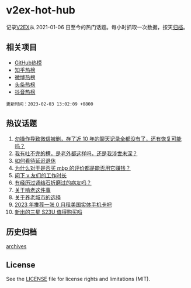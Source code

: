 # v2ex-hot-hub

 记录[V2EX](https://www.v2ex.com/)从 2021-01-06 日至今的热门话题。每小时抓取一次数据，按天[归档](archives)。
 
 ## 相关项目

- [GitHub热榜](https://github.com/it985/github-hot-hub)
- [知乎热榜](https://github.com/it985/zhihu-hot-hub)
- [微博热榜](https://github.com/it985/weibo-hot-hub)
- [头条热榜](https://github.com/it985/toutiao-hot-hub)
- [抖音热榜](https://github.com/it985/douyin-hot-hub)


 `更新时间：2023-02-03 13:02:09 +0800`

## 热议话题

1. [勿操作导致微信被删，存了近 10 年的聊天记录全都没有了，还有恢复可能吗？](https://www.v2ex.com/t/912578)
1. [我有吐不完的槽，是老外都这样吗，还是我涉世未深？](https://www.v2ex.com/t/912727)
1. [如何看待延迟退休](https://www.v2ex.com/t/912663)
1. [为什么对于是否买 mbp 的评价都是能否用它赚钱？](https://www.v2ex.com/t/912545)
1. [问下 v 友们的工作时长](https://www.v2ex.com/t/912670)
1. [有经历过肾结石折磨过的病友吗？](https://www.v2ex.com/t/912590)
1. [关于啃老这件事](https://www.v2ex.com/t/912784)
1. [关于养老城市的选择](https://www.v2ex.com/t/912656)
1. [2023 年推荐一张 0 月租美国实体手机卡吧](https://www.v2ex.com/t/912581)
1. [新出的三星 S23U 值得购买吗](https://www.v2ex.com/t/912665)

## 历史归档

[archives](archives)

## License

See the [LICENSE](LICENSE) file for license rights and limitations (MIT).
